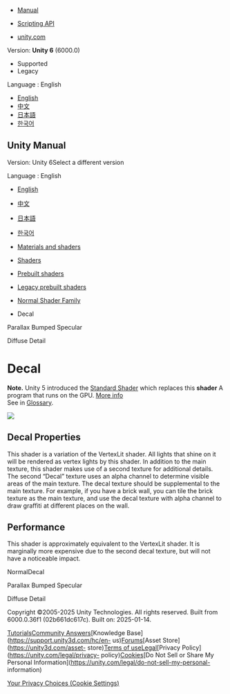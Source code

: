 [](https://docs.unity3d.com)

  * [Manual](../Manual/index.html)
  * [Scripting API](../ScriptReference/index.html)

  * [unity.com](https://unity.com/)

Version: **Unity 6** (6000.0)

  * Supported
  * Legacy

Language : English

  * [English](/Manual/shader-NormalDecal.html)
  * [中文](/cn/current/Manual/shader-NormalDecal.html)
  * [日本語](/ja/current/Manual/shader-NormalDecal.html)
  * [한국어](/kr/current/Manual/shader-NormalDecal.html)

[](https://docs.unity3d.com)

## Unity Manual

Version: Unity 6Select a different version

Language : English

  * [English](/Manual/shader-NormalDecal.html)
  * [中文](/cn/current/Manual/shader-NormalDecal.html)
  * [日本語](/ja/current/Manual/shader-NormalDecal.html)
  * [한국어](/kr/current/Manual/shader-NormalDecal.html)

  * [Materials and shaders](materials-and-shaders.html)
  * [Shaders](Shaders.html)
  * [Prebuilt shaders](shader-built-in-landing.html)
  * [Legacy prebuilt shaders](Built-inShaderGuide.html)
  * [Normal Shader Family](shader-NormalFamily.html)
  * Decal

[](shader-NormalParallaxSpecular.html)

Parallax Bumped Specular

[](shader-NormalDiffuseDetail.html)

Diffuse Detail

# Decal

**Note.** Unity 5 introduced the [Standard Shader](shader-StandardShader.html)
which replaces this **shader** A program that runs on the GPU. [More
info](Shaders.html)  
See in [Glossary](Glossary.html#Shader).

![](../uploads/Shaders/Shader-NormalDecal.jpg)

## Decal Properties

This shader is a variation of the VertexLit shader. All lights that shine on
it will be rendered as vertex lights by this shader. In addition to the main
texture, this shader makes use of a second texture for additional details. The
second “Decal” texture uses an alpha channel to determine visible areas of the
main texture. The decal texture should be supplemental to the main texture.
For example, if you have a brick wall, you can tile the brick texture as the
main texture, and use the decal texture with alpha channel to draw graffiti at
different places on the wall.

## Performance

This shader is approximately equivalent to the VertexLit shader. It is
marginally more expensive due to the second decal texture, but will not have a
noticeable impact.

NormalDecal

[](shader-NormalParallaxSpecular.html)

Parallax Bumped Specular

[](shader-NormalDiffuseDetail.html)

Diffuse Detail

Copyright ©2005-2025 Unity Technologies. All rights reserved. Built from
6000.0.36f1 (02b661dc617c). Built on: 2025-01-14.

[Tutorials](https://learn.unity.com/)[Community
Answers](https://answers.unity3d.com)[Knowledge
Base](https://support.unity3d.com/hc/en-
us)[Forums](https://forum.unity3d.com)[Asset Store](https://unity3d.com/asset-
store)[Terms of
use](https://docs.unity3d.com/Manual/TermsOfUse.html)[Legal](https://unity.com/legal)[Privacy
Policy](https://unity.com/legal/privacy-
policy)[Cookies](https://unity.com/legal/cookie-policy)[Do Not Sell or Share
My Personal Information](https://unity.com/legal/do-not-sell-my-personal-
information)

[Your Privacy Choices (Cookie Settings)](javascript:void\(0\);)

